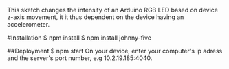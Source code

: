This sketch changes the intensity of an Arduino RGB LED based on device z-axis movement, it it thus dependent on the device having an accelerometer.

#Installation
$ npm install
$ npm install johnny-five

##Deployment
$ npm start
On your device, enter your computer's ip adress and the server's port number, e.g 10.2.19.185:4040.
